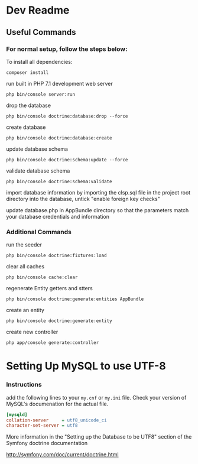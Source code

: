# Dev Readme

## Useful Commands

### For normal setup, follow the steps below:

To install all dependencies:

```
composer install 
```

run built in PHP 7.1 development web server
```
php bin/console server:run
```

drop the database
```
php bin/console doctrine:database:drop --force
```

create database
```
php bin/console doctrine:database:create
```

update database schema
```
php bin/console doctrine:schema:update --force
```

validate database schema
```
php bin/console doctrine:schema:validate
```

import database information by importing the clsp.sql file in the project root directory into the database, untick "enable foreign key checks"

update database.php in AppBundle directory so that the parameters match your database credentials and information

### Additional Commands

run the seeder
```
php bin/console doctrine:fixtures:load
```

clear all caches
```
php bin/console cache:clear
```

regenerate Entity getters and stters
```
php bin/console doctrine:generate:entities AppBundle
```

create an entity
```
php bin/console doctrine:generate:entity
```

create new controller
```
php app/console generate:controller
```

# Setting Up MySQL to use UTF-8

### Instructions
add the following lines to your ```my.cnf``` or ```my.ini``` file. Check your version of MySQL's documenation for the actual file.
```ini
[mysqld]
collation-server     = utf8_unicode_ci
character-set-server = utf8           
```




More information in the "Setting up the Database to be UTF8" section of the Symfony doctrine documentation

http://symfony.com/doc/current/doctrine.html

